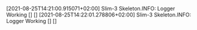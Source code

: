 [2021-08-25T14:21:00.915071+02:00] Slim-3 Skeleton.INFO: Logger Working [] []
[2021-08-25T14:22:01.278806+02:00] Slim-3 Skeleton.INFO: Logger Working [] []
